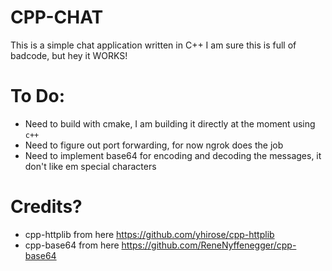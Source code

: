 # CPP-CHAT

This is a simple chat application written in C++
I am sure this is full of badcode, but hey it WORKS!

# To Do:

* Need to build with cmake, I am building it directly at the moment using `c++`
* Need to figure out port forwarding, for now ngrok does the job
* Need to implement base64 for encoding and decoding the messages, it don't like em special characters

# Credits?

* cpp-httplib from here https://github.com/yhirose/cpp-httplib
* cpp-base64 from here https://github.com/ReneNyffenegger/cpp-base64
